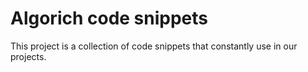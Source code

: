 # Algorich code snippets

This project is a collection of code snippets that constantly use in our
projects.
